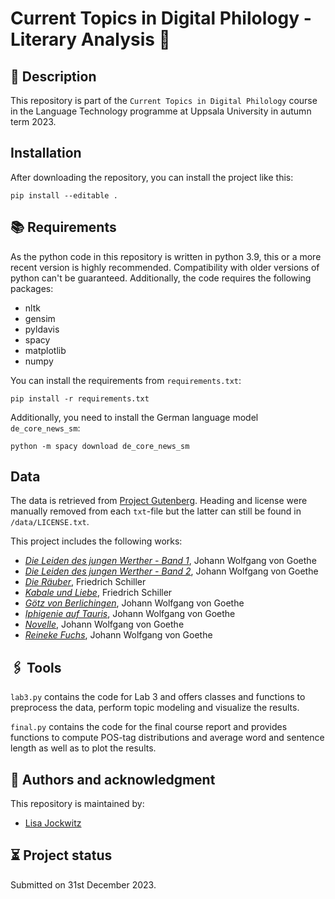 # Current Topics in Digital Philology - Literary Analysis 🔏

## 👋 Description
This repository is part of the `Current Topics in Digital Philology` course in the Language Technology programme
at Uppsala University in autumn term 2023.

## Installation

After downloading the repository, you can install the project like this:

    pip install --editable .

## 📚 Requirements

As the python code in this repository is written in python 3.9,
this or a more recent version is highly recommended. Compatibility with older
versions of python can't be guaranteed. Additionally, the code requires the
following packages:

- nltk
- gensim
- pyldavis
- spacy
- matplotlib
- numpy

You can install the requirements from `requirements.txt`:

    pip install -r requirements.txt

Additionally, you need to install the German language model `de_core_news_sm`:

    python -m spacy download de_core_news_sm

## Data

The data is retrieved from [Project Gutenberg](https://www.gutenberg.org). Heading and license 
were manually removed from each `txt`-file but the latter can still be found in `/data/LICENSE.txt`.

This project includes the following works:

- [_Die Leiden des jungen Werther - Band 1_](https://www.gutenberg.org/ebooks/2407), Johann Wolfgang von Goethe
- [_Die Leiden des jungen Werther - Band 2_](https://www.gutenberg.org/ebooks/2408), Johann Wolfgang von Goethe
- [_Die Räuber_](https://www.gutenberg.org/ebooks/47804), Friedrich Schiller
- [_Kabale und Liebe_](https://www.gutenberg.org/ebooks/6498), Friedrich Schiller
- [_Götz von Berlichingen_](https://www.gutenberg.org/ebooks/2321), Johann Wolfgang von Goethe
- [_Iphigenie auf Tauris_](https://www.gutenberg.org/ebooks/2054), Johann Wolfgang von Goethe
- [_Novelle_](https://www.gutenberg.org/ebooks/2320), Johann Wolfgang von Goethe
- [_Reineke Fuchs_](https://www.gutenberg.org/ebooks/2228), Johann Wolfgang von Goethe

## 🖇️ Tools

`lab3.py` contains the code for Lab 3 and offers classes and functions to preprocess the data, perform topic modeling 
and visualize the results.

`final.py` contains the code for the final course report and provides functions to 
compute POS-tag distributions and average word and sentence length as well as to plot the results.

## 📝 Authors and acknowledgment
This repository is maintained by: 

- [Lisa Jockwitz](mailto:lisa.jockwitz.8807@student.uu.se)


## ⏳ Project status

Submitted on 31st December 2023.